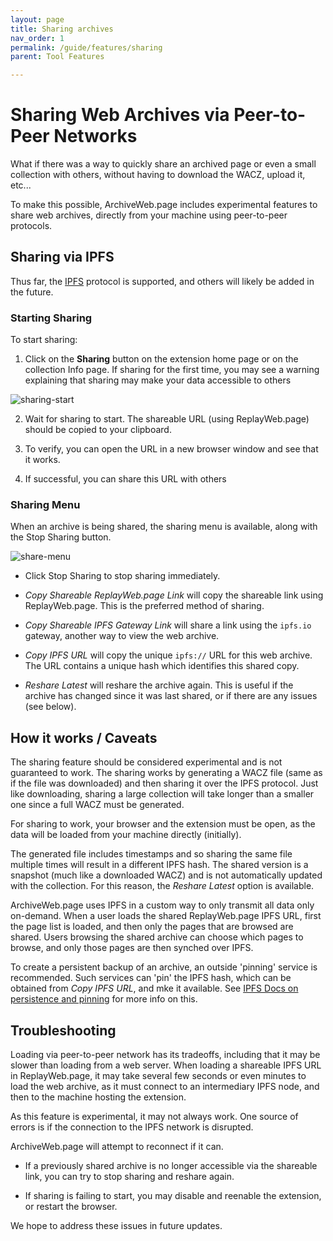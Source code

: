 ```yaml
---
layout: page
title: Sharing archives
nav_order: 1
permalink: /guide/features/sharing
parent: Tool Features

---
```


# Sharing Web Archives via Peer-to-Peer Networks

What if there was a way to quickly share an archived page or even a small collection with others, without having to download the WACZ, upload it, etc...

To make this possible, ArchiveWeb.page includes experimental features to share web archives, directly from your machine using peer-to-peer protocols.

## Sharing via IPFS

Thus far, the [IPFS](https://ipfs.io/) protocol is supported, and others will likely be added in the future.

### Starting Sharing 

To start sharing:

1. Click on the **Sharing** button on the extension home page or on the collection Info page. If sharing for the first time, you may see a warning
   explaining that sharing may make your data accessible to others

  ![sharing-start](/assets/images/sharing/start-button.png)

2. Wait for sharing to start. The shareable URL (using ReplayWeb.page) should be copied to your clipboard.

3. To verify, you can open the URL in a new browser window and see that it works.

4. If successful, you can share this URL with others

### Sharing Menu

When an archive is being shared, the sharing menu is available, along with the Stop Sharing button.

![share-menu](/assets/images/sharing/share-menu.png)

- Click Stop Sharing to stop sharing immediately.

- *Copy Shareable ReplayWeb.page Link* will copy the shareable link using ReplayWeb.page. This is the preferred method of sharing.

- *Copy Shareable IPFS Gateway Link* will share a link using the `ipfs.io` gateway, another way to view the web archive.

- *Copy IPFS URL* will copy the unique `ipfs://` URL for this web archive. The URL contains a unique hash which identifies this shared copy.

- *Reshare Latest* will reshare the archive again. This is useful if the archive has changed since it was last shared, or if there are any issues (see below).

## How it works / Caveats

The sharing feature should be considered experimental and is not guaranteed to work. The sharing works by generating a WACZ file (same as if the file was downloaded)
and then sharing it over the IPFS protocol. Just like downloading, sharing a large collection will take longer than a smaller one since a full WACZ must be generated.

For sharing to work, your browser and the extension must be open, as the data will be loaded from your machine directly (initially).

The generated file includes timestamps and so sharing the same file multiple times will result in a different IPFS hash. The shared version is a snapshot (much like a downloaded WACZ) and is not automatically updated with the collection. For this reason, the *Reshare Latest* option is available.

ArchiveWeb.page uses IPFS in a custom way to only transmit all data only on-demand. When a user loads the shared ReplayWeb.page IPFS URL, first the page list is loaded,
and then only the pages that are browsed are shared. Users browsing the shared archive can choose which pages to browse, and only those pages are then synched over IPFS.

To create a persistent backup of an archive, an outside 'pinning' service is recommended. Such services can 'pin' the IPFS hash, which can be obtained from *Copy IPFS URL*, and mke it available. See [IPFS Docs on persistence and pinning](https://docs.ipfs.io/concepts/persistence/#persistence-versus-permanence) for more info on this.

## Troubleshooting

Loading via peer-to-peer network has its tradeoffs, including that it may be slower than loading from a web server. When loading a shareable IPFS URL in ReplayWeb.page, it may take several few seconds or even minutes to load the web archive, as it must connect to an intermediary IPFS node, and then to the machine hosting the extension.

As this feature is experimental, it may not always work. One source of errors is if the connection to the IPFS network is disrupted.

ArchiveWeb.page will attempt to reconnect if it can.


- If a previously shared archive is no longer accessible via the shareable link, you can try to stop sharing and reshare again.

- If sharing is failing to start, you may disable and reenable the extension, or restart the browser.

We hope to address these issues in future updates.




